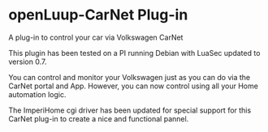 # openLuup-CarNet Plug-in
A plug-in to control your car via Volkswagen CarNet

This plugin has been tested on a PI running Debian with LuaSec updated to version 0.7.

You can control and monitor your Volkswagen just as you can do via the CarNet portal and App. However, you can now control using all your Home automation logic. 

The ImperiHome cgi driver has been updated for special support for this CarNet plug-in to create a nice and functional pannel.
